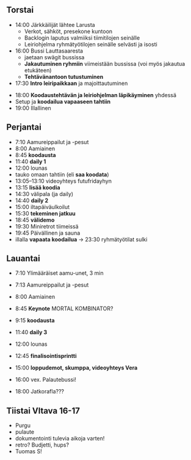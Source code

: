 Torstai
----

* 14:00 Järkkäilijät lähtee Larusta
  * Verkot, sähköt, presekone kuntoon
  * Backlogin laputus valmiiksi tiimitilojen seinälle
  * Leiriohjelma ryhmätyötilojen seinälle selvästi ja isosti
* 16:00 Bussi Lauttasaaresta
  * jaetaan swägit bussissa
  * **Jakautuminen ryhmiin** viimeistään bussissa (voi myös jakautua etukäteen)
  * **Tehtävänantoon tutustuminen**
* 17:30 **Intro leiripaikkaan** ja majoittautuminen
- 18:00 **Koodaustehtävän ja leiriohjelman läpikäyminen** yhdessä
- Setup ja **koodailua vapaaseen tahtiin**
- 19:00 Illallinen

Perjantai
----

- 7:10 Aamureippailut ja -pesut
- 8:00 Aamiainen
- 8:45 **koodausta**
- 11:40 **daily 1**
- 12:00 lounas
- tauko omaan tahtiin (eli **saa koodata**)
- 13:05–13:10 videoyhteys futufridayhyn
- 13:15 **lisää koodia**
- 14:30 välipala (ja daily)
- 14:40 **daily 2**
- 15:00 iltapäiväulkoilut
- 15:30 **tekeminen jatkuu**
- 18:45 **välidemo**
- 19:30 Miniretrot tiimeissä
- 19:45 Päivällinen ja sauna 
- illalla **vapaata koodailua** -> 23:30 ryhmätyötilat sulki

Lauantai
----

- 7:10 Ylimääräiset aamu-unet, 3 min
- 7:13 Aamureippailut ja -pesut
- 8:00 Aamiainen
- 8:45 **Keynote**  MORTAL KOMBINATOR?
- 9:15 **koodausta**
- 11:40 **daily 3**
- 12:00 lounas
- 12:45 **finalisointisprintti**
- 15:00 **loppudemot, skumppa, videoyhteys Vera**
- 16:00 vex. Palautebussi!

- 18:00 Jatkorafla???

Tiistai Vltava 16-17
----

- Purgu
- pulaute
- dokumentointi tulevia aikoja varten!
- retro? Budjetti, hups?
- Tuomas S!

